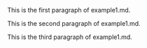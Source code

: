 This is the first paragraph of example1.md.

This is the second paragraph of example1.md.

This is the third paragraph of example1.md.